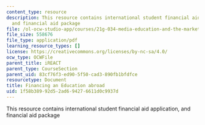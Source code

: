 ```yaml
---
content_type: resource
description: This resource contains international student financial aid application,
  and financial aid package
file: /ol-ocw-studio-app/courses/21g-034-media-education-and-the-marketplace-fall-2005/1f58b38992d52ad694276611d0c9937d_MIT21G_034F05_financingedu.pdf
file_size: 558676
file_type: application/pdf
learning_resource_types: []
license: https://creativecommons.org/licenses/by-nc-sa/4.0/
ocw_type: OCWFile
parent_title: iREACT
parent_type: CourseSection
parent_uid: 83cf76f3-ed90-5f50-cad3-890fb1bfdfce
resourcetype: Document
title: Financing an Education abroad
uid: 1f58b389-92d5-2ad6-9427-6611d0c9937d
---
```

This resource contains international student financial aid application, and financial aid package